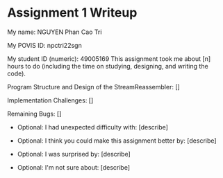 Assignment 1 Writeup
=============

My name: NGUYEN Phan Cao Tri

My POVIS ID: npctri22sgn

My student ID (numeric): 49005169
This assignment took me about [n] hours to do (including the time on studying, designing, and writing the code).

Program Structure and Design of the StreamReassembler:
[]

Implementation Challenges:
[]

Remaining Bugs:
[]

- Optional: I had unexpected difficulty with: [describe]

- Optional: I think you could make this assignment better by: [describe]

- Optional: I was surprised by: [describe]

- Optional: I'm not sure about: [describe]
